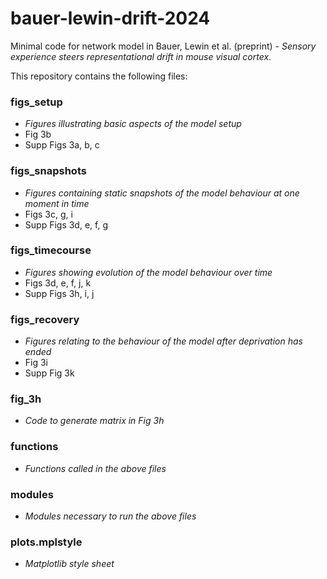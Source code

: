 # bauer-lewin-drift-2024

Minimal code for network model in Bauer, Lewin et al. (preprint) - _Sensory experience steers representational drift in mouse visual cortex_.

This repository contains the following files:

### figs_setup
- _Figures illustrating basic aspects of the model setup_
- Fig 3b
- Supp Figs 3a, b, c

### figs_snapshots
- _Figures containing static snapshots of the model behaviour at one moment in time_
- Figs 3c, g, i
- Supp Figs 3d, e, f, g

### figs_timecourse
- _Figures showing evolution of the model behaviour over time_
- Figs 3d, e, f, j, k
- Supp Figs 3h, i, j

### figs_recovery
- _Figures relating to the behaviour of the model after deprivation has ended_
- Fig 3i
- Supp Fig 3k 

### fig_3h
- _Code to generate matrix in Fig 3h_

### functions
- _Functions called in the above files_

### modules
- _Modules necessary to run the above files_

### plots.mplstyle
- _Matplotlib style sheet_
